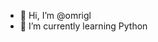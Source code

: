 - 👋 Hi, I’m @omrigl 
- 🌱 I’m currently learning Python


<!---
omrigl/omrigl is a ✨ special ✨ repository because its `README.md` (this file) appears on your GitHub profile.
You can click the Preview link to take a look at your changes.
--->
